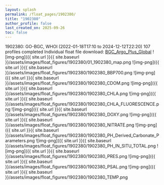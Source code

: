 ```yaml
---
layout: splash
permalink: /float_pages/1902380/
title: "1902380"
author_profile: false
last_created_on: 2025-09-26
toc: false
---
```

 
1902380: GO-BGC, WHOI (2022-01-18T17:10 to 2024-12-12T22:20)
107 profiles completed
Individual float file download: [BGC_Argo_Plus_Global](https://ftp.soest.hawaii.edu/bgc_argo_plus/Individual_Floats/outliers_removed/1902380_Sprof_processed.nc)
![img-png]({{ site.url }}{{ site.baseurl }}/assets/images/float_figures/1902380/01_1902380_map.png
![img-png]({{ site.url }}{{ site.baseurl }}/assets/images/float_figures/1902380/1902380_BBP700.png
![img-png]({{ site.url }}{{ site.baseurl }}/assets/images/float_figures/1902380/1902380_CDOM.png
![img-png]({{ site.url }}{{ site.baseurl }}/assets/images/float_figures/1902380/1902380_CHLA.png
![img-png]({{ site.url }}{{ site.baseurl }}/assets/images/float_figures/1902380/1902380_CHLA_FLUORESCENCE.png
![img-png]({{ site.url }}{{ site.baseurl }}/assets/images/float_figures/1902380/1902380_DOXY.png
![img-png]({{ site.url }}{{ site.baseurl }}/assets/images/float_figures/1902380/1902380_NITRATE.png
![img-png]({{ site.url }}{{ site.baseurl }}/assets/images/float_figures/1902380/1902380_PH_Derived_Carbonate_Parameters.png
![img-png]({{ site.url }}{{ site.baseurl }}/assets/images/float_figures/1902380/1902380_PH_IN_SITU_TOTAL.png
![img-png]({{ site.url }}{{ site.baseurl }}/assets/images/float_figures/1902380/1902380_PRES.png
![img-png]({{ site.url }}{{ site.baseurl }}/assets/images/float_figures/1902380/1902380_PSAL.png
![img-png]({{ site.url }}{{ site.baseurl }}/assets/images/float_figures/1902380/1902380_TEMP.png
